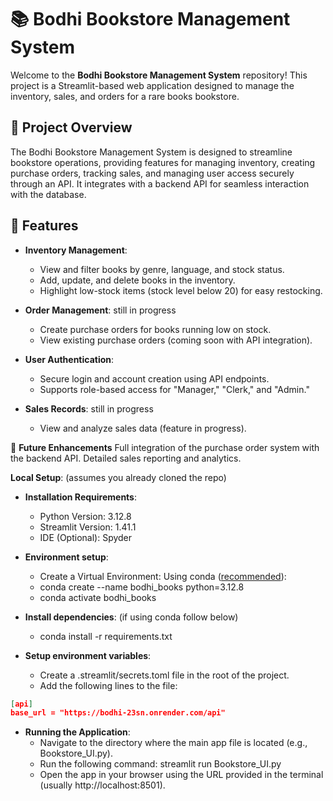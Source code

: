# 📚 Bodhi Bookstore Management System

Welcome to the **Bodhi Bookstore Management System** repository! This project is a Streamlit-based web application designed to manage the inventory, sales, and orders for a rare books bookstore.

## 🎯 Project Overview

The Bodhi Bookstore Management System is designed to streamline bookstore operations, providing features for managing inventory, creating purchase orders, tracking sales, and managing user access securely through an API. It integrates with a backend API for seamless interaction with the database.

## 🚀 Features

- **Inventory Management**:
  - View and filter books by genre, language, and stock status.
  - Add, update, and delete books in the inventory.
  - Highlight low-stock items (stock level below 20) for easy restocking.

- **Order Management**: still in progress
  - Create purchase orders for books running low on stock.
  - View existing purchase orders (coming soon with API integration).

- **User Authentication**:
  - Secure login and account creation using API endpoints.
  - Supports role-based access for "Manager," "Clerk," and "Admin."

- **Sales Records**: still in progress
  - View and analyze sales data (feature in progress).

📌 **Future Enhancements**
Full integration of the purchase order system with the backend API.
Detailed sales reporting and analytics.

  **Local Setup**: (assumes you already cloned the repo)
  
- **Installation Requirements**:
  - Python Version: 3.12.8 
  - Streamlit Version: 1.41.1 
  - IDE (Optional): Spyder

- **Environment setup**:
  - Create a Virtual Environment: Using conda ([recommended](https://docs.conda.io/en/latest/)): 
  - conda create --name bodhi_books python=3.12.8
  - conda activate bodhi_books

- **Install dependencies**: (if using conda follow below)
  - conda install -r requirements.txt 

- **Setup environment variables**:
  - Create a .streamlit/secrets.toml file in the root of the project. 
  - Add the following lines to the file:
```json
[api]
base_url = "https://bodhi-23sn.onrender.com/api"
```

- **Running the Application**:
  - Navigate to the directory where the main app file is located (e.g., Bookstore_UI.py). 
  - Run the following command: streamlit run Bookstore_UI.py
  - Open the app in your browser using the URL provided in the terminal (usually http://localhost:8501). 
  



